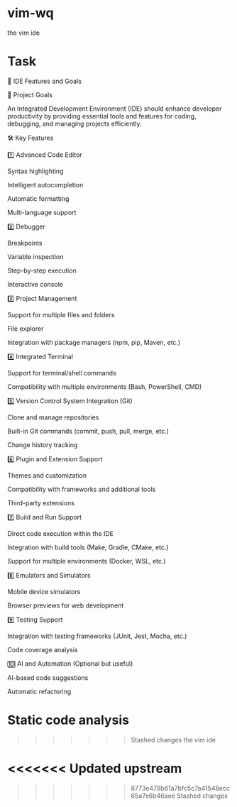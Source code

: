 # vim-wq
the vim ide



# Task

🚀 IDE Features and Goals

🎯 Project Goals

An Integrated Development Environment (IDE) should enhance developer productivity by providing essential tools and features for coding, debugging, and managing projects efficiently.

🛠️ Key Features

1️⃣ Advanced Code Editor

Syntax highlighting

Intelligent autocompletion

Automatic formatting

Multi-language support

2️⃣ Debugger

Breakpoints

Variable inspection

Step-by-step execution

Interactive console

3️⃣ Project Management

Support for multiple files and folders

File explorer

Integration with package managers (npm, pip, Maven, etc.)

4️⃣ Integrated Terminal

Support for terminal/shell commands

Compatibility with multiple environments (Bash, PowerShell, CMD)

5️⃣ Version Control System Integration (Git)

Clone and manage repositories

Built-in Git commands (commit, push, pull, merge, etc.)

Change history tracking

6️⃣ Plugin and Extension Support

Themes and customization

Compatibility with frameworks and additional tools

Third-party extensions

7️⃣ Build and Run Support

Direct code execution within the IDE

Integration with build tools (Make, Gradle, CMake, etc.)

Support for multiple environments (Docker, WSL, etc.)

8️⃣ Emulators and Simulators

Mobile device simulators

Browser previews for web development

9️⃣ Testing Support

Integration with testing frameworks (JUnit, Jest, Mocha, etc.)

Code coverage analysis

🔟 AI and Automation (Optional but useful)

AI-based code suggestions

Automatic refactoring

Static code analysis
=======
>>>>>>> Stashed changes
the vim ide



<<<<<<< Updated upstream
=======
>>>>>>> 8773e478b61a7bfc5c7a41548ecc65a7e6b46aee
>>>>>>> Stashed changes

